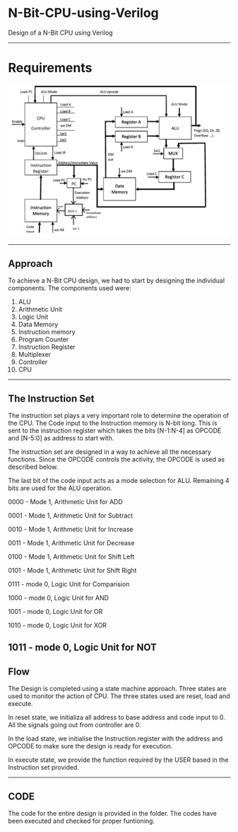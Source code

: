 # N-Bit-CPU-using-Verilog
Design of a N-Bit CPU using Verilog

----
# Requirements
<img src="CPU.png" width="600" >  

---
## Approach
To achieve a N-Bit CPU design, we had to start by designing the individual components.
The components used were:
1. ALU
2. Arithmetic Unit
3. Logic Unit
5. Data Memory
6. Instruction memory
7. Program Counter
8. Instruction Register
9. Multiplexer
10. Controller
11. CPU

------

## The Instruction Set

The instruction set plays a very important role to determine the operation of the CPU. The Code input to the Instruction memory is N-bit long. This is sent to the instruction register which takes the bits [N-1:N-4] as OPCODE and [N-5:0] as address to start with.

The instruction set are designed in a way to achieve all the necessary functions. Since the OPCODE controls the activity, the OPCODE is used as described below.

The last bit of the code input acts as a mode selection for ALU. Remaining 4 bits are used for the ALU operation.

0000 - Mode 1, Arithmetic Unit for ADD

0001 - Mode 1, Arithmetic Unit for Subtract

0010 - Mode 1, Arithmetic Unit for Increase

0011 - Mode 1, Arithmetic Unit for Decrease

0100 - Mode 1, Arithmetic Unit for Shift Left

0101 - Mode 1, Arithmetic Unit for Shift Right

0111 - mode 0, Logic Unit for Comparision

1000 - mode 0, Logic Unit for AND 

1001 - mode 0, Logic Unit for OR

1010 - mode 0, Logic Unit for XOR

1011 - mode 0, Logic Unit for NOT
------

## Flow

The Design is completed using a state machine approach. Three states are used to monitor the action of CPU. The three states used are reset, load and execute.

In reset state, we initializa all address to base address and code input to 0. All the signals going out from controller are 0.

In the load state, we initialise the Instruction register with the address and OPCODE to make sure the design is ready for execution.

In execute state, we provide the function required by the USER based in the Instruction set provided.

----

## CODE

The code for the entire design is provided in the folder. The codes have been executed and checked for proper funtioning.
